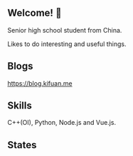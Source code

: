 ## Welcome! 👋

Senior high school student from China.

Likes to do interesting and useful things.

## Blogs

https://blog.kifuan.me

## Skills

C++(OI), Python, Node.js and Vue.js.

## States

<!--START_SECTION:waka-->
<!--END_SECTION:waka-->


